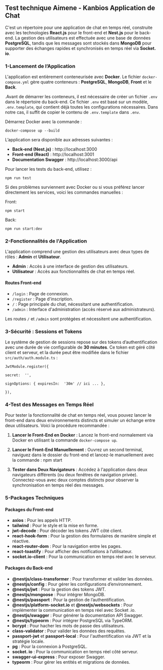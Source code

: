 ## Test technique Aimene - Kanbios Application de Chat 
C'est un répertoire pour une application de chat en temps réel, construite avec les technologies **React.js** pour le front-end et **Nest.js** pour le back-end. La gestion des utilisateurs est effectuée avec une base de données **PostgreSQL**, tandis que les messages sont stockés dans **MongoDB** pour supporter des échanges rapides et synchronisés en temps réel via  **Socket. io**. 

### 1-Lancement de l’Application
L'application est entièrement conteneurisée avec **Docker**. Le fichier `docker-compose.yml` gère quatre conteneurs : **PostgreSQL**, **MongoDB**, **Front** et le **Back**.

.Avant de démarrer les conteneurs, il est nécessaire de créer un fichier `.env` dans le répertoire du back-end. Ce fichier `.env` est basé sur un modèle, `.env.template`, qui contient déjà toutes les configurations nécessaires. Dans notre cas, il suffit de copier le contenu de `.env.template` dans `.env`.

Démarrez Docker  avec la commande :

    docker-compose up --build
  
 
   L’application sera disponible aux adresses suivantes :
-   **Back-end (Nest.js)** : http://localhost:3000
-   **Front-end (React)** : http://localhost:3001
-   **Documentation Swagger** : http://localhost:3000/api

Pour lancer les tests du back-end, utilisez :

    npm run test
    
Si des problèmes surviennent avec Docker ou si vous préférez lancer directement les services, voici les commandes manuelles :

Front: 

    npm start
Back:

    npm run start:dev


### 2-Fonctionnalités de l'Application

L'application comprend une gestion des utilisateurs avec deux types de rôles : **Admin** et **Utilisateur**.

-   **Admin** : Accès à une interface de gestion des utilisateurs.
-   **Utilisateur** : Accès aux fonctionnalités de chat en temps réel.

#### Routes Front-end

-   `/login` : Page de connexion.
-   `/register` : Page d'inscription.
-   `/` : Page principale du chat, nécessitant une authentification.
-   `/admin` : Interface d'administration (accès réservé aux administrateurs).

Les routes `/` et `/admin` sont protégées et nécessitent une authentification.

### 3-Sécurité : Sessions et Tokens
Le système de gestion de sessions repose sur des tokens d’authentification avec une durée de vie configurable de **30 minutes**. Ce token est géré côté client et serveur, et la durée peut être modifiée dans le fichier `src/auth/auth.module.ts` :

    JwtModule.register({
    
    secret:  '',
    
    signOptions: { expiresIn:  '30m' // ici ... },
    
    }),

### 4-Test des Messages en Temps Réel

Pour tester la fonctionnalité de chat en temps réel, vous pouvez lancer le front-end dans deux environnements distincts et simuler un échange entre deux utilisateurs. Voici la procédure recommandée :

1.  **Lancer le Front-End en Docker** : Lancez le front-end normalement via Docker en utilisant la commande `docker-compose up`.
    
2.  **Lancer le Front-End Manuellement** : Ouvrez un second terminal, naviguez dans le dossier du front-end et lancez-le manuellement avec la commande :
			 npm start

 3. **Tester dans Deux Navigateurs** : Accédez à l'application dans deux navigateurs différents (ou deux fenêtres de navigation privée). Connectez-vous avec deux comptes distincts pour observer la synchronisation en temps réel des messages.


### 5-Packages Techniques


#### Packages du Front-end

-   **axios** : Pour les appels HTTP.
-   **tailwind** : Pour le style et la mise en forme.
-   **jwt-decode** : Pour décoder les tokens JWT côté client.
-   **react-hook-form** : Pour la gestion des formulaires de manière simple et réactive.
-   **react-router-dom** : Pour la navigation entre les pages.
-   **react-toastify** : Pour afficher des notifications à l’utilisateur.
-   **socket.io-client** : Pour la communication en temps réel avec le serveur.

#### Packages du Back-end

-   **@nestjs/class-transformer** : Pour transformer et valider les données.
-   **@nestjs/config** : Pour gérer les configurations d’environnement.
-   **@nestjs/jwt** : Pour la gestion des tokens JWT.
-   **@nestjs/mongoose** : Pour intégrer MongoDB.
-   **@nestjs/passport** : Pour la gestion de l’authentification.
-   **@nestjs/platform-socket.io** et **@nestjs/websockets** : Pour implémenter la communication en temps réel avec Socket .io.
-   **@nestjs/swagger** : Pour générer la documentation API Swagger.
-   **@nestjs/typeorm** : Pour intégrer PostgreSQL via TypeORM.
-   **bcrypt** : Pour hacher les mots de passe des utilisateurs.
-   **class-validator** : Pour valider les données des requêtes.
-   **passport-jwt** et **passport-local** : Pour l'authentification via JWT et la stratégie locale.
-   **pg** : Pour la connexion à PostgreSQL.
-   **socket. io** : Pour la communication en temps réel côté serveur.
-   **swagger-ui-express** : Pour exposer Swagger.
-   **typeorm** : Pour gérer les entités et migrations de données.



